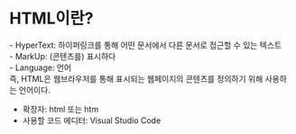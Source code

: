 # HTML이란?

<p>
- HyperText: 하이퍼링크를 통해 어떤 문서에서 다른 문서로 접근할 수 있는 텍스트<br>
- MarkUp: (콘텐츠를) 표시하다<br>
- Language: 언어<br>
즉, HTML은 웹브라우저를 통해 표시되는 웹페이지의 콘텐츠를 정의하기 위해 사용하는 언어이다.
</p>

* 확장자: html 또는 htm<br>
* 사용할 코드 에디터: Visual Studio Code<br>


